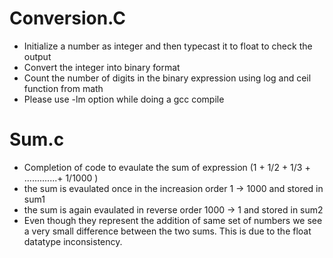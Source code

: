 # Conversion.C

- Initialize a number as integer and then typecast it to float to check the output
- Convert the integer into binary format
- Count the number of digits in the binary expression using log and ceil function from math 
- Please use -lm option while doing a gcc compile

# Sum.c

- Completion of code to evaulate the sum of expression (1 + 1/2 + 1/3 + .............+ 1/1000 )
- the sum is evaulated once in the increasion order 1 -> 1000 and stored in sum1
- the sum is again evaulated in reverse order 1000 -> 1 and stored in sum2
- Even though they represent the addition of same set of numbers we see a very small difference between the two sums. This is due to the float datatype inconsistency.